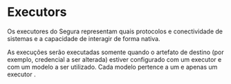 # Executors

Os executores do Segura representam quais protocolos e conectividade de sistemas e a capacidade de interagir de forma nativa.

As execuções serão executadas somente quando o artefato de destino (por exemplo, credencial a ser alterada) estiver configurado com um executor e com um modelo a ser utilizado. Cada modelo pertence a um e apenas um executor .